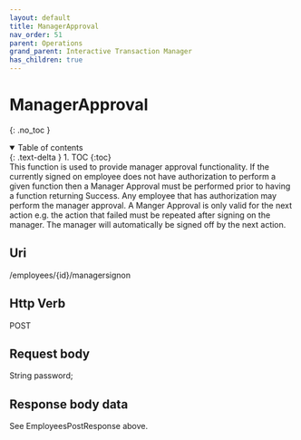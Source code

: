 ```yaml
---
layout: default
title: ManagerApproval
nav_order: 51
parent: Operations
grand_parent: Interactive Transaction Manager
has_children: true
---
```

# ManagerApproval 
{: .no_toc }
<details open markdown="block">
  <summary>
    Table of contents
  </summary>
  {: .text-delta }
1. TOC
{:toc}
</details>
This function is used to provide manager approval functionality. If the
currently signed on employee does not have authorization to perform a
given function then a Manager Approval must be performed prior to having
a function returning Success. Any employee that has authorization may
perform the manager approval. A Manger Approval is only valid for the
next action e.g. the action that failed must be repeated after signing
on the manager. The manager will automatically be signed off by the next
action.

## Uri
/employees/{id}/managersignon

## Http Verb
POST

## Request body

String password;

## Response body data
See EmployeesPostResponse above.
